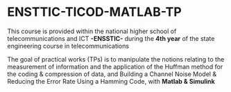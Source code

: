 # ENSTTIC-TICOD-MATLAB-TP
 
This course is provided within the national higher school of telecommunications and ICT **-ENSSTIC-** during the **4th year** of the state engineering course in telecommunications

The goal of practical works (TPs) is to manipulate the notions relating to the measurement of information and the application of the Huffman method for the coding & compression of data, and Building a Channel Noise Model & Reducing the Error Rate Using a Hamming Code, with **Matlab & Simulink**
